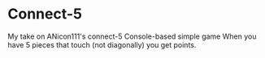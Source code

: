 # Connect-5
My take on ANicon111's connect-5
Console-based simple game
When you have 5 pieces that touch (not diagonally) you get points.
